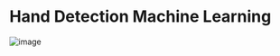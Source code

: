 # Hand Detection Machine Learning

![image](https://user-images.githubusercontent.com/68498812/202897814-2ce84fa3-9843-4f86-8f76-49d6bd2f003d.png)
